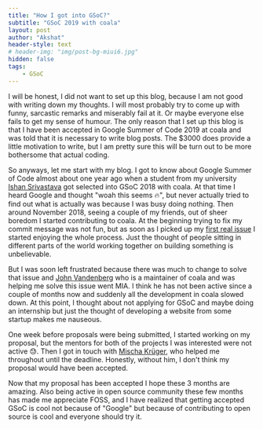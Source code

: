 ```yaml
---
title: "How I got into GSoC?"
subtitle: "GSoC 2019 with coala"
layout: post
author: "Akshat"
header-style: text
# header-img: "img/post-bg-miui6.jpg"
hidden: false
tags:
    - GSoC
---
```


I will be honest, I did not want to set up this blog, because I am not good with writing down my thoughts. I will most probably try to come up with funny, sarcastic remarks and miserably fail at it. Or maybe everyone else fails to get my sense of humour. The only reason that I set up this blog is that I have been accepted in Google Summer of Code 2019 at coala and was told that it is necessary to write blog posts. The $3000 does provide a little motivation to write, but I am pretty sure this will be turn out to be more bothersome that actual coding.

So anyways, let me start with my blog. I got to know about Google Summer of Code almost about one year ago when a student from my university [Ishan Srivastava](https://github.com/ishanSrt) got selected into GSoC 2018 with coala. At that time I heard Google and thought "woah this seems 🔥", but never actually tried to find out what is actually was because I was busy doing nothing.
Then around November 2018, seeing a couple of my friends, out of sheer boredom I started contributing to coala. At the beginning trying to fix my commit message was not fun, but as soon as I picked up my [first real issue](https://github.com/coala/coala/issues/5044) I started enjoying the whole process. Just the thought of people sitting in different parts of the world working together on building something is unbelievable.

But I was soon left frustrated because there was much to change to solve that issue and [John Vandenberg](https://github.com/jayvdb) who is a maintainer of coala and was helping me solve this issue went MIA. I think he has not been active since a couple of months now and suddenly all the development in coala slowed down. At this point, I thought about not applying for GSoC and maybe doing an internship but just the thought of developing a website from some startup makes me nauseous.

One week before proposals were being submitted, I started working on my proposal, but the mentors for both of the projects I was interested were not active 😓. Then I got in touch with [Mischa Krüger](https://github.com/Makman2), who helped me throughout until the deadline. Honestly, without him, I don't think my proposal would have been accepted.

Now that my proposal has been accepted I hope these 3 months are amazing. Also being active in open source community these few months has made me appreciate FOSS, and I have realized that getting accepted GSoC is cool not because of "Google" but because of contributing to open source is cool and everyone should try it.
